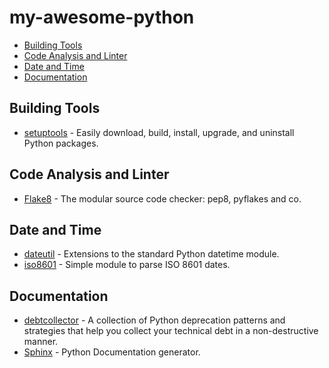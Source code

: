 # my-awesome-python

- [Building Tools](#building-tools)
- [Code Analysis and Linter](#code-analysis-and-linter)
- [Date and Time](#date-and-time)
- [Documentation](#documentation)

## Building Tools

- [setuptools](https://pypi.org/project/setuptools/) - Easily download, build, install, upgrade, and uninstall Python packages.

## Code Analysis and Linter

- [Flake8](https://pypi.org/project/pep8/) - The modular source code checker: pep8, pyflakes and co.

## Date and Time

- [dateutil](https://github.com/dateutil/dateutil) - Extensions to the standard Python datetime module.
- [iso8601](https://pypi.org/project/iso8601/) - Simple module to parse ISO 8601 dates.

## Documentation

- [debtcollector](https://pypi.org/project/debtcollector/) - A collection of Python deprecation patterns and strategies that help you collect your technical debt in a non-destructive manner.
- [Sphinx](https://www.sphinx-doc.org/en/master/) - Python Documentation generator.
